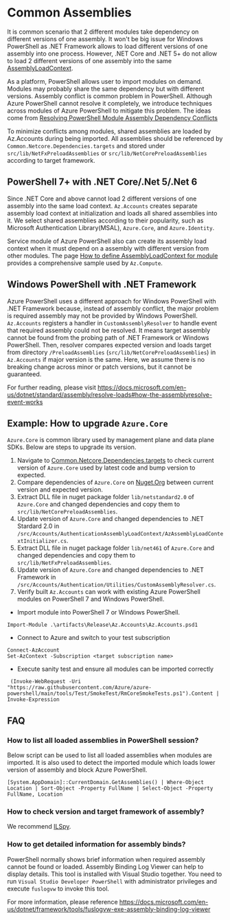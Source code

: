 # Common Assemblies
It is common scenario that 2 different modules take dependency on different versions of one assembly. It won't be big issue for Windows PowerShell as .NET Framework allows to load different versions of one assembly into one process. However, .NET Core and .NET 5+ do not allow to load 2 different versions of one assembly into the same [AssemblyLoadContext](https://docs.microsoft.com/en-us/dotnet/api/system.runtime.loader.assemblyloadcontext).

As a platform, PowerShell allows user to import modules on demand. Modules may probably share the same dependency but with different versions. Assembly conflict is common problem in PowerShell. Although Azure PowerShell cannot resolve it completely, we introduce techniques across modules of Azure PowerShell to mitigate this problem. The ideas come from [Resolving PowerShell Module Assembly Dependency Conflicts](https://devblogs.microsoft.com/powershell/resolving-powershell-module-assembly-dependency-conflicts/)

To minimize conflicts among modules, shared assemblies are loaded by Az.Accounts during being imported. All assemblies should be referenced by `Common.Netcore.Dependencies.targets` and stored under `src/lib/NetFxPreloadAssemblies` or `src/lib/NetCorePreloadAssemblies` according to target framework.

## PowerShell 7+ with .NET Core/.Net 5/.Net 6
Since .NET Core and above cannot load 2 different versions of one assembly into the same load context. `Az.Accounts` creates separate assembly load context at initialization and loads all shared assemblies into it. We select shared assemblies according to their popularity, such as Microsoft Authentication Library(MSAL), `Azure.Core`, and `Azure.Identity`.

Service module of Azure PowerShell also can create its assembly load context when it must depend on a assembly with different version from other modules. The page [How to define AssemblyLoadContext for module](/src/Accounts/AuthenticationAssemblyLoadContext) provides a comprehensive sample used by `Az.Compute`. 

## Windows PowerShell with .NET Framework
Azure PowerShell uses a different approach for Windows PowerShell with .NET Framework because, instead of assembly conflict, the major problem is required assembly may not be provided by Windows PowerShell. `Az.Accounts` registers a handler in `CustomAssemblyResolver` to handle event that required assembly could not be resolved. It means target assembly cannot be found from the probing path of .NET Framework or Windows PowerShell. Then, resolver compares expected version and loads target from directory `/PreloadAssemblies`  (`src/lib/NetCorePreloadAssemblies`) in `Az.Accounts` if major version is the same. Here, we assume there is no breaking change across minor or patch versions, but it cannot be guaranteed.

For further reading, please visit https://docs.microsoft.com/en-us/dotnet/standard/assembly/resolve-loads#how-the-assemblyresolve-event-works


## Example: How to upgrade `Azure.Core`
`Azure.Core` is common library used by management plane and data plane SDKs. Below are steps to upgrade its version.
1. Navigate to [Common.Netcore.Dependencies.targets](/tools/Common.Netcore.Dependencies.targets) to check current version of `Azure.Core` used by latest code and bump version to expected.
2. Compare dependencies of `Azure.Core` on [Nuget.Org](https://www.nuget.org/packages/Azure.Core/) between current version and expected version.
3. Extract DLL file in nuget package folder `lib/netstandard2.0` of `Azure.Core` and changed dependencies and copy them to `src/lib/NetCorePreloadAssemblies`.
4. Update version of `Azure.Core` and changed dependencies to .NET Stardard 2.0 in `/src/Accounts/AuthenticationAssemblyLoadContext/AzAssemblyLoadContextInitializer.cs`.
5. Extract DLL file in nuget package folder `lib/net461` of `Azure.Core` and changed dependencies and copy them to `src/lib/NetFxPreloadAssemblies`.
6. Update version of `Azure.Core` and changed dependencies to .NET Framework in `/src/Accounts/Authentication/Utilities/CustomAssemblyResolver.cs`.
7. Verify built `Az.Accounts` can work with existing Azure PowerShell modules on PowerShell 7 and Windows PowerShell.
 - Import module into PowerShell 7 or Windows PowerShell.
```
Import-Module .\artifacts\Release\Az.Accounts\Az.Accounts.psd1
```
 - Connect to Azure and switch to your test subscription
```
Connect-AzAccount
Set-AzContext -Subscription <target subscription name>
```
 - Execute sanity test and ensure all modules can be imported correctly
```
 (Invoke-WebRequest -Uri "https://raw.githubusercontent.com/Azure/azure-powershell/main/tools/Test/SmokeTest/RmCoreSmokeTests.ps1").Content | Invoke-Expression
```

## FAQ
### How to list all loaded assemblies in PowerShell session?
Below script can be used to list all loaded assemblies when modules are imported. It is also used to detect the imported module which loads lower version of assembly and block Azure PowerShell.  

```
[System.AppDomain]::CurrentDomain.GetAssemblies() | Where-Object Location | Sort-Object -Property FullName | Select-Object -Property FullName, Location
```

### How to check version and target framework of assembly?
We recommend [ILSpy](https://github.com/icsharpcode/ILSpy). 

### How to get detailed information for assembly binds?
PowerShell normally shows brief information when required assembly cannot be found or loaded. Assembly Binding Log Viewer can help to display details. This tool is installed with Visual Studio together. You need to run `Visual Studio Developer PowerShell` with administrator privileges and execute `fuslogvw` to invoke this tool.

For more information, please reference https://docs.microsoft.com/en-us/dotnet/framework/tools/fuslogvw-exe-assembly-binding-log-viewer